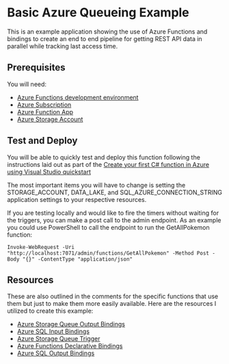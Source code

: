 # Basic Azure Queueing Example

This is an example application showing the use of Azure Functions and 
bindings to create an end to end pipeline for getting REST API data in 
parallel while tracking last access time. 

## Prerequisites
You will need:
 - [Azure Functions development environment](https://learn.microsoft.com/en-us/azure/azure-functions/functions-develop-vs?tabs=in-process)
 - [Azure Subscription](https://learn.microsoft.com/en-us/azure/guides/developer/azure-developer-guide#understanding-accounts-subscriptions-and-billing)
 - [Azure Function App](https://learn.microsoft.com/en-us/azure/azure-functions/functions-get-started?pivots=programming-language-csharp)
 - [Azure Storage Account](https://learn.microsoft.com/en-us/azure/storage/common/storage-account-create?tabs=azure-portal)

## Test and Deploy
You will be able to quickly test and deploy this function following the 
instructions laid out as part of the [Create your first C# function in Azure using Visual Studio quickstart](https://learn.microsoft.com/en-us/azure/azure-functions/functions-create-your-first-function-visual-studio?tabs=in-process#run-the-function-locally)

The most important items you will have to change is setting the STORAGE_ACCOUNT, 
DATA_LAKE, and SQL_AZURE_CONNECTION_STRING application settings to your respective
resources.

If you are testing locally and would like to fire the timers without waiting 
for the triggers, you can make a post call to the admin endpoint. 
As an example you could use PowerShell to call the endpoint to run the 
GetAllPokemon function:

`Invoke-WebRequest -Uri "http://localhost:7071/admin/functions/GetAllPokemon" -Method Post -Body "{}" -ContentType "application/json"`

## Resources
These are also outlined in the comments for the specific functions that 
use them but just to make them more easily available. Here are the resources
I utilized to create this example: 
 - [Azure Storage Queue Output Bindings](https://learn.microsoft.com/en-us/azure/azure-functions/functions-bindings-storage-queue-output?tabs=in-process%2Cextensionv5&pivots=programming-language-csharp)
 - [Azure SQL Input Bindings](https://learn.microsoft.com/en-us/azure/azure-functions/functions-bindings-azure-sql-input?tabs=in-process&pivots=programming-language-csharp)
 - [Azure Storage Queue Trigger](https://learn.microsoft.com/en-us/azure/azure-functions/functions-bindings-storage-queue-trigger?tabs=in-process%2Cextensionv5&pivots=programming-language-csharp)
 - [Azure Functions Declarative Bindings](https://learn.microsoft.com/en-us/azure/azure-functions/functions-dotnet-class-library?tabs=v2%2Ccmd#binding-at-runtime)
 - [Azure SQL Output Bindings](https://learn.microsoft.com/en-us/azure/azure-functions/functions-bindings-azure-sql-output?tabs=in-process&pivots=programming-language-csharp)